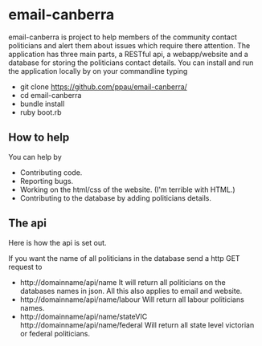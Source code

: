 # email-canberra
email-canberra is project to help members of the community contact politicians and alert them about issues which require there attention.
The application has three main parts, a RESTful api, a webapp/website and a database for storing the politicians contact details.
You can install and run the application locally by on your commandline typing
* git clone https://github.com/ppau/email-canberra/
* cd email-canberra
* bundle install
* ruby boot.rb

## How to help
You can help by
* Contributing code.
* Reporting bugs.
* Working on the html/css of the website. (I'm terrible with HTML.)
* Contributing to the database by adding politicians details.

## The api

Here is how the api is set out.

If you want the name of all politicians in the database send a http GET request to
* http://domainname/api/name
It will return all politicians on the databases names in json. All this also applies to email and website.
* http://domainname/api/name/labour
Will return all labour politicians names.
* http://domainname/api/name/stateVIC http://domainname/api/name/federal
Will return all state level victorian or federal politicians.
